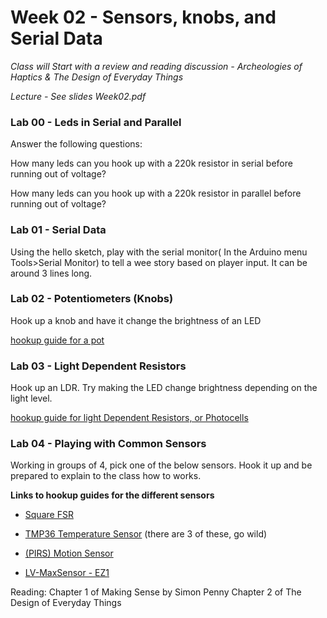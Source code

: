# Week 02 - Sensors, knobs, and Serial Data 

*Class will Start with a review and reading discussion - Archeologies of Haptics & The Design of Everyday Things*

*Lecture - See slides Week02.pdf* 
### Lab 00 - Leds in Serial and Parallel 

Answer the following questions: 

How many leds can you hook up with a 220k resistor in serial before running out of voltage? 

How many leds can you hook up with a 220k resistor in parallel before running out of voltage? 
  
### Lab 01 - Serial Data
Using the hello sketch, play with the serial monitor( In the Arduino menu Tools>Serial Monitor) to tell a wee story based on player input. It can be around 3 lines long.  

### Lab 02 - Potentiometers (Knobs) 
 
Hook up a knob and have it change the brightness of an LED 

[hookup guide for a pot](https://www.arduino.cc/en/tutorial/potentiometer)

### Lab 03 - Light Dependent Resistors 
Hook up an LDR. Try making the LED change brightness depending on the light level.

[hookup guide for light Dependent Resistors, or Photocells](https://learn.sparkfun.com/tutorials/photocell-hookup-guide/all) 
 

### Lab 04 - Playing with Common Sensors  

Working in groups of 4, pick one of the below sensors. Hook it up and be prepared to explain to the class how to works. 

**Links to hookup guides for the different sensors**

* [Square FSR](https://learn.sparkfun.com/tutorials/force-sensitive-resistor-hookup-guide/all) 

* [TMP36 Temperature Sensor](https://learn.adafruit.com/tmp36-temperature-sensor/using-a-temp-sensor) (there are 3 of these, go wild)

* [(PIRS) Motion Sensor](https://learn.sparkfun.com/tutorials/pir-motion-sensor-hookup-guide/all)   

* [LV-MaxSensor - EZ1](https://www.maxbotix.com/Arduino-Ultrasonic-Sensors-085/) 

Reading: 
Chapter 1 of Making Sense by Simon Penny 
Chapter 2 of The Design of Everyday Things 

